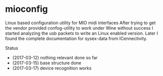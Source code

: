 # mioconfig
Linux based configuration utility for MIO midi interfaces
After trying to get the vendor provided confog-utility to work under Wine without success I started analyzing the usb packets to write an Linux enabled version.
Later I found the complete documentation for sysex-data from ICennectivity.

Status
* (2017-03-12) nothing relevant done so far
* (2017-03-15) base structure done
* (2017-03-17) device recognition works
